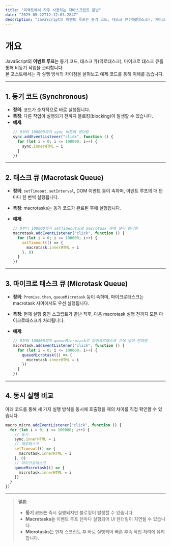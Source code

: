 ```yaml
---
title: "리액트에서 자주 사용하는 자바스크립트 문법"
date: "2025-05-22T12:12:03.284Z"
description: "JavaScript의 이벤트 루프는 동기 코드, 태스크 큐(맥로태스크), 마이크로 태스크 큐를 통해 비동기 작업을 관리합니다.  본 포스트에서는 각 실행 방식의 차이점을 살펴보고 예제 코드를 통해 이해를 돕습니다."
---
```


# 개요

JavaScript의 **이벤트 루프**는 동기 코드, 태스크 큐(맥로태스크), 마이크로 태스크 큐를 통해 비동기 작업을 관리합니다.  
본 포스트에서는 각 실행 방식의 차이점을 살펴보고 예제 코드를 통해 이해를 돕습니다.

---

## 1. 동기 코드 (Synchronous)

- **정의**: 코드가 순차적으로 바로 실행됩니다.
- **특징**: 다른 작업이 실행되기 전까지 블로킹(blocking)이 발생할 수 있습니다.
- **예제**:
  ```js
  // 0부터 100000까지 sync 버튼에 렌더링
  sync.addEventListener("click", function () {
    for (let i = 0; i <= 100000; i++) {
      sync.innerHTML = i
    }
  })
  ```

---

## 2. 태스크 큐 (Macrotask Queue)

- **정의**: `setTimeout`, `setInterval`, DOM 이벤트 등이 속하며, 이벤트 루프의 매 턴마다 한 번씩 실행됩니다.
- **특징**: macrotasks는 동기 코드가 완료된 후에 실행됩니다.
- **예제**:

  ```js
  // 0부터 100000까지 setTimeout으로 macrotask 큐에 넣어 렌더링
  macrotask.addEventListener("click", function () {
    for (let i = 0; i <= 100000; i++) {
      setTimeout(() => {
        macrotask.innerHTML = i
      }, 0)
    }
  })
  ```

---

## 3. 마이크로 태스크 큐 (Microtask Queue)

- **정의**: `Promise.then`, `queueMicrotask` 등이 속하며, 마이크로태스크는 macrotask 사이에서도 우선 실행됩니다.
- **특징**: 현재 실행 중인 스크립트가 끝난 직후, 다음 macrotask 실행 전까지 모든 마이크로태스크가 처리됩니다.
- **예제**:

  ```js
  // 0부터 100000까지 queueMicrotask로 마이크로태스크 큐에 넣어 렌더링
  microtask.addEventListener("click", function () {
    for (let i = 0; i <= 100000; i++) {
      queueMicrotask(() => {
        microtask.innerHTML = i
      })
    }
  })
  ```

---

## 4. 동시 실행 비교

아래 코드를 통해 세 가지 실행 방식을 동시에 호출했을 때의 차이를 직접 확인할 수 있습니다.

```js
macro_micro.addEventListener("click", function () {
  for (let i = 0; i <= 100000; i++) {
    // 동기
    sync.innerHTML = i
    // 맥로태스크
    setTimeout(() => {
      macrotask.innerHTML = i
    }, 0)
    // 마이크로태스크
    queueMicrotask(() => {
      microtask.innerHTML = i
    })
  }
})
```

---

> **결론**:
>
> - **동기 코드는** 즉시 실행되지만 블로킹이 발생할 수 있습니다.
> - **Macrotasks는** 이벤트 루프 턴마다 실행되어 UI 렌더링이 지연될 수 있습니다.
> - **Microtasks는** 현재 스크립트 후 바로 실행되어 빠른 후속 작업 처리에 유리합니다.

